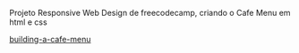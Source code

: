 Projeto Responsive Web Design de freecodecamp, criando o Cafe Menu em html e css
<div>
<a href="https://www.freecodecamp.org/learn/2022/responsive-web-design/learn-basic-css-by-building-a-cafe-menu/step-1">building-a-cafe-menu</a>
</div>